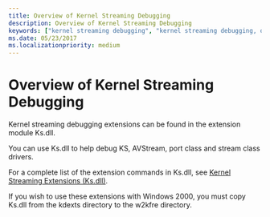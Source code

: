 ```yaml
---
title: Overview of Kernel Streaming Debugging
description: Overview of Kernel Streaming Debugging
keywords: ["kernel streaming debugging", "kernel streaming debugging, overview"]
ms.date: 05/23/2017
ms.localizationpriority: medium
---
```


# Overview of Kernel Streaming Debugging


Kernel streaming debugging extensions can be found in the extension module Ks.dll.

You can use Ks.dll to help debug KS, AVStream, port class and stream class drivers.

For a complete list of the extension commands in Ks.dll, see [Kernel Streaming Extensions (Ks.dll)](kernel-streaming-extensions--ks-dll-.md).

If you wish to use these extensions with Windows 2000, you must copy Ks.dll from the kdexts directory to the w2kfre directory.

 

 





